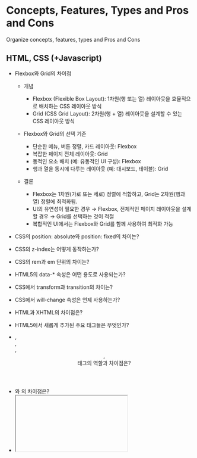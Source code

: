 # Concepts, Features, Types and Pros and Cons

Organize concepts, features, types and Pros and Cons

## HTML, CSS (+Javascript)

- Flexbox와 Grid의 차이점
  - 개념
    - Flexbox (Flexible Box Layout): 1차원(행 또는 열) 레이아웃을 효율적으로 배치하는 CSS 레이아웃 방식
    - Grid (CSS Grid Layout): 2차원(행 + 열) 레이아웃을 설계할 수 있는 CSS 레이아웃 방식

  - Flexbox와 Grid의 선택 기준
    - 단순한 메뉴, 버튼 정렬, 카드 레이아웃: Flexbox
    - 복잡한 페이지 전체 레이아웃: Grid
    - 동적인 요소 배치 (예: 유동적인 UI 구성): Flexbox
    - 행과 열을 동시에 다루는 레이아웃 (예: 대시보드, 테이블): Grid

  - 결론
	  - Flexbox는 1차원(가로 또는 세로) 정렬에 적합하고, Grid는 2차원(행과 열) 정렬에 최적화됨.
	  - UI의 유연성이 필요한 경우 → Flexbox, 전체적인 페이지 레이아웃을 설계할 경우 → Grid를 선택하는 것이 적절
	  - 복합적인 UI에서는 Flexbox와 Grid를 함께 사용하여 최적화 가능

- CSS의 position: absolute와 position: fixed의 차이는?
- CSS의 z-index는 어떻게 동작하는가?
- CSS의 rem과 em 단위의 차이는?
- HTML5의 data-* 속성은 어떤 용도로 사용되는가?
- CSS에서 transform과 transition의 차이는?
- CSS에서 will-change 속성은 언제 사용하는가?
- HTML과 XHTML의 차이점은?
- HTML5에서 새롭게 추가된 주요 태그들은 무엇인가?
- <section>, <article>, <aside>, <header>, <footer> 태그의 역할과 차이점은?
- <div>와 <span>의 차이점은?
- <iframe> 태그는 언제 사용하는가? 보안 이슈는?
- <form> 태그의 주요 속성과 HTML5에서 추가된 새로운 input 타입들은?
- <datalist>와 <select>의 차이점은?
- <picture>와 <img> 태그의 차이점은?
- <canvas>와 <svg>의 차이점은?
- <meta> 태그 중 SEO(검색 엔진 최적화)와 관련된 중요한 메타 태그는 무엇인가?
- <link rel="preload">, <link rel="prefetch">, <link rel="preconnect">, <link rel="dns-prefetch">의 차이점은?
- <script> 태그에서 defer와 async의 차이점은?
- 웹 표준(Web Standards)이란 무엇이며, W3C(월드 와이드 웹 컨소시엄)의 역할은?
- CSS에서 relative, absolute, fixed, sticky의 차이점은?
- display: block, inline, inline-block의 차이점은?
- visibility: hidden과 display: none의 차이점은?
- opacity: 0과 visibility: hidden의 차이점은?
- CSS에서 float의 동작 원리와 clearfix를 사용하는 이유는?
- CSS의 inherit, initial, unset, revert의 차이점은?
- CSS에서 rem, em, px, %, vw, vh의 차이점은?
- :nth-child(n)과 :nth-of-type(n)의 차이점은?
- ::before와 ::after는 어떻게 동작하는가?
- clip-path와 mask의 차이점은?
- CSS의 content-visibility 속성은 어떤 역할을 하는가?
- CSS에서 Flexbox와 Grid의 차이점은?
- Flexbox에서 justify-content와 align-items의 차이점은?
- Grid의 grid-template-columns과 grid-template-rows의 역할은?
- Flexbox에서 flex-grow, flex-shrink, flex-basis의 차이점은?
- Flexbox의 align-self와 align-items의 차이점은?
- CSS Grid에서 fr 단위는 어떻게 동작하는가?
- Flexbox를 사용했을 때 부모와 자식 요소의 너비를 조절하는 방법은?
- min-width, max-width, min-height, max-height 속성은 어떻게 동작하는가?
- position: absolute 요소의 부모가 position: relative인 경우와 아닌 경우의 차이점은?
- CSS에서 grid-auto-flow: row dense는 어떻게 동작하는가?
- CSS에서 container queries(컨테이너 쿼리)란 무엇이며, 어떻게 활용하는가?
- 반응형 웹(Responsive Web Design, RWD)과 적응형 웹(Adaptive Web Design, AWD)의 차이점은?
- @media 쿼리를 사용하는 방법과 주요 브레이크포인트 설정 방법은?
- vw, vh, vmin, vmax 단위는 어떻게 동작하는가?
- object-fit과 background-size의 차이점은?
- CSS에서 clamp(), min(), max() 함수의 활용법은?
- 모바일 웹에서 hover 이벤트를 처리하는 방법은?
- prefers-reduced-motion, prefers-color-scheme 미디어 쿼리는 어떻게 동작하는가?
- CSS에서 transform, transition, animation의 차이점은?
- will-change 속성은 언제 사용하는가?
- requestAnimationFrame()과 CSS animations 중 어떤 것이 더 성능이 좋은가?
- CSS에서 backface-visibility 속성의 역할은?
- CSS 애니메이션과 JavaScript 애니메이션의 차이점은?
- hardware acceleration이란 무엇이며, CSS에서 이를 활용하는 방법은?
- 애니메이션 성능을 최적화하는 방법은? (GPU 가속 활용)
- subgrid란 무엇이며 어떻게 활용하는가?
- CSS Houdini란 무엇이며, 실제 프로젝트에서 어떻게 활용할 수 있는가?
- :has() 선택자는 어떤 경우에 유용한가?
- container queries는 어떻게 동작하는가?
- CSS Nesting의 장점과 사용 예제는?
- Cascade Layers (@layer) 기능은 무엇이며, 기존의 CSS 우선순위와 어떤 차이가 있는가?
- accent-color 속성의 역할은?
- 웹 접근성(Web Accessibility)이란 무엇인가?
- alt 속성은 왜 중요한가?
- aria-label, aria-labelledby, aria-describedby의 차이점은?
- tabindex 속성은 어떻게 동작하는가?
- semantic HTML이 중요한 이유는?
- prefers-reduced-motion과 prefers-color-scheme을 활용한 접근성 개선 방법은?
- meta description과 meta keywords는 어떻게 설정해야 하는가?
- HTML5의 semantic tags가 SEO에 미치는 영향은?
- lazy loading을 활용하여 페이지 로딩 속도를 최적화하는 방법은?
- canonical tag는 언제 사용하는가?
- 웹 성능 최적화를 위해 preload, prefetch, preconnect를 어떻게 사용하는가?
- 브라우저의 Critical Rendering Path란?
- reflow와 repaint의 차이점은?
- CSS contain 속성을 사용하면 어떤 성능 최적화 효과가 있는가?
- Lazy Loading과 Intersection Observer를 활용한 이미지 로딩 최적화 방법은?
- DOMContentLoaded와 load 이벤트의 차이는?
- CLS(Cumulative Layout Shift) 문제를 해결하는 방법은?
- FOUC(Flash of Unstyled Content) 현상을 방지하는 방법은?
- Web Components란 무엇이며, 어떤 경우에 사용하는가?
- Shadow DOM이란 무엇이며, CSS 스타일링과 관련하여 어떤 특징이 있는가?
- CSS Variables와 SASS/SCSS의 차이점은?
- Custom Elements와 Shadow DOM을 활용한 웹 컴포넌트 구현 방법은?
- Intersection Observer API를 활용한 Lazy Loading 구현 방법은?
- HTML의 Global Attributes(전역 속성)에는 어떤 것들이 있는가?
- <noscript> 태그는 언제 사용되는가?
- HTML5의 Custom Elements API(맞춤형 요소)란 무엇이며, 언제 사용하는가?
- <dialog> 태그란 무엇이며, 브라우저에서 어떻게 동작하는가?
- <summary>와 <details> 태그는 언제 활용되는가?
- <template> 태그와 <slot> 태그의 차이점은?
- HTML에서 <progress>와 <meter>의 차이점은?
- <abbr>, <cite>, <dfn> 태그의 역할은?
- HTML에서 Microdata, RDFa, JSON-LD는 무엇이며, SEO 최적화에 어떻게 기여하는가?
- HTML 문서에서 "soft hyphen(­)" (&shy;)은 언제 활용하는가?
- HTML에서 "Accessible Name Computation"이란 무엇인가?
- contain: content을 사용하면 어떤 최적화 효과가 있는가?
- aspect-ratio 속성이 무엇이며, 어떻게 활용하는가?
- mix-blend-mode와 isolation 속성의 차이점은?
- scroll-snap 속성을 사용하면 어떤 UX 효과를 줄 수 있는가?
- image-rendering 속성을 활용한 성능 최적화 방법은?
- content-visibility와 lazy loading의 차이점은?
- will-change 속성 남용이 성능에 미치는 영향은?
- object-fit과 object-position 속성의 차이점은?
- border-image 속성은 언제 사용하는가?
- counter-reset과 counter-increment를 활용하여 목록 스타일을 정의하는 방법은?
- overscroll-behavior 속성이 UX 개선에 어떻게 활용될 수 있는가?
- :target 가상 선택자를 활용하여 단일 페이지 내에서 UI를 조작하는 방법은?
- :focus-within과 :focus-visible의 차이점은?
- inset 속성은 top, right, bottom, left 속성과 어떤 관계를 가지는가?
- all: unset과 initial의 차이점은?
- :root 선택자는 언제 유용하게 사용될 수 있는가?
- CSS container-type: inline-size의 활용 방법과 장점은?
- CSS에서 grid-template-areas를 활용하여 레이아웃을 쉽게 설계하는 방법은?
- CSS의 clamp()를 활용하여 가변 폰트 크기를 설정하는 방법은?
- 웹 접근성을 고려한 "색 대비(Color Contrast)" 최소 기준은 무엇인가?
- reduced-motion을 지원하지 않는 경우 사용자가 애니메이션을 최소화하는 방법은?
- @container 규칙이 웹 디자인에서 어떻게 활용될 수 있는가?
- aria-hidden을 남용할 경우 발생할 수 있는 문제점은?
- HTML5 landmark roles(예: role="banner", role="navigation")을 올바르게 적용하는 방법은?
- pointer-events: none이 접근성(A11Y)에 미치는 영향은?
- 모바일 터치스크린 UX 최적화를 위한 CSS 속성(예: touch-action, hover)은?
- <label>을 <input>과 연결할 때 for 속성과 aria-labelledby 속성의 차이점은?
- 브라우저가 HTML/CSS를 파싱하는 과정에서 "Critical Rendering Path"를 최적화하는 방법은?
- repaint, reflow, layout thrashing의 차이점은?
- CSSOM & DOM을 병렬 처리할 때 발생할 수 있는 문제점은?
- CSS에서 contain: size layout paint를 설정하면 어떤 이점이 있는가?
- CSSOM과 DOM이 결합하여 Render Tree를 형성하는 과정은?
- @font-display: swap을 설정하면 성능과 UX에 어떤 영향을 주는가?
- First Contentful Paint(FCP), Largest Contentful Paint(LCP), Cumulative Layout - - Shift(CLS)는 무엇이며, 웹 성능 최적화에 어떻게 활용되는가?
- 브라우저가 Viewport Units (vw, vh, vmin, vmax)를 계산하는 방식은?
- CSS에서 will-change를 사용하면 브라우저의 Layer Composition(레이어 합성)에 어떤 영향을 미치는가?
- 브라우저에서 Chrome DevTools을 사용하여 "Repaint Flashing"을 감지하는 방법은?
- Content Security Policy(CSP)란 무엇이며, 어떻게 활용하는가?
- Feature Policy(현재 Permission Policy로 변경됨)는 어떤 역할을 하는가?
- Subresource Integrity(SRI)는 어떻게 보안을 강화하는가?
- Cross-Origin Resource Sharing(CORS)가 웹 애플리케이션에서 중요한 이유는?
- SameSite Cookie 속성은 XSS 공격 방어에 어떻게 기여하는가?
- 웹 페이지에서 Clickjacking 공격을 방지하는 방법은?
- Strict-Transport-Security (HSTS) 헤더의 역할은 무엇인가?
- Referrer-Policy 헤더는 어떻게 보안을 강화하는가?
- X-Frame-Options을 설정하면 발생하는 효과는?
- X-Content-Type-Options: nosniff를 사용해야 하는 이유는?
- CSS Masonry Layout이란 무엇이며, CSS Grid와 비교했을 때 차이점은?
- CSS scroll-timeline과 view-timeline이 어떻게 동작하는가?
- CSS Scoped Styles란 무엇이며, 기존 Shadow DOM 방식과 차이점은?
- CSS @property를 사용하여 CSS 변수를 애니메이션하는 방법은?
- color-mix()와 relative color syntax를 활용하여 동적 테마를 적용하는 방법은?
- CSS media queries에서 prefers-contrast는 어떻게 활용될 수 있는가?
- CSS Houdini를 사용하여 브라우저에서 새로운 레이아웃을 정의하는 방법은?